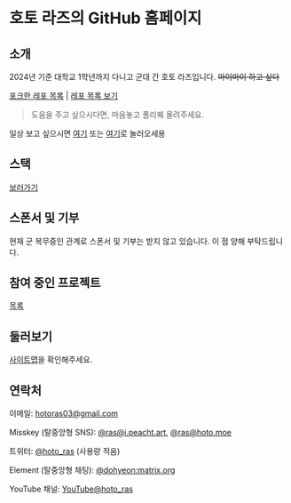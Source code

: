 # 호토 라즈의 GitHub 홈페이지
## 소개
2024년 기준 대학교 1학년까지 다니고 군대 간 호토 라즈입니다. ~~마이마이 하고 싶다~~

[포크한 레포 목록](./forklookup/) | [레포 목록 보기](https://github.com/HotoRas?tab=repositories)

> 도움을 주고 싶으시다면, 마음놓고 풀리퀘 올려주세요.

일상 보고 싶으시면 [여기](https://i.peacht.art/@ras) 또는 [여기](https://hoto.moe/@ras)로 놀러오세용

## 스택
[보러가기](./stacks/)

<!--
## 스폰서
깃헙 스폰서 프로필 만들었어요! 원하시면 [여기](https://github.com/sponsors/HotoRas)에서 확인해보세요.

> 최소는 $1입니다. 해외 결제가 가능한 카드가 있어야 합니다.

## 기부
[Toss](https://toss.me/hotoras)
-->
## 스폰서 및 기부
현재 군 복무중인 관계로 스폰서 및 기부는 받지 않고 있습니다. 이 점 양해 부탁드립니다.

## 참여 중인 프로젝트
[목록](./projects/)

## 둘러보기
[사이트맵](./sitemap/)을 확인해주세요.

## 연락처
이메일: <hotoras03@gmail.com>

Misskey (탈중앙형 SNS): [@ras@i.peacht.art](https://i.peacht.art/@ras),
[@ras@hoto.moe](https://hoto.moe/@ras)

트위터: [@hoto_ras](https://twitter.com/hoto_ras) (사용량 적음)

Element (탈중앙형 채팅): [@dohyeon:matrix.org](https://matrix.to/#/@dohyeon:matrix.org)

YouTube 채널: [YouTube@hoto_ras](https://youtube.com/@hoto_ras)
